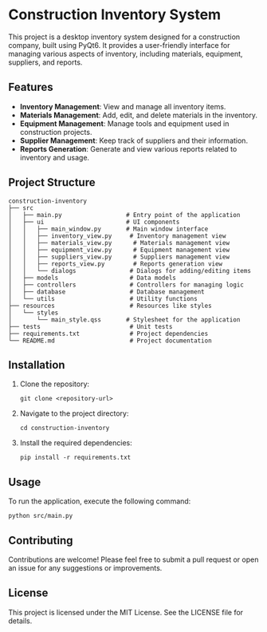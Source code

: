 # Construction Inventory System

This project is a desktop inventory system designed for a construction company, built using PyQt6. It provides a user-friendly interface for managing various aspects of inventory, including materials, equipment, suppliers, and reports.

## Features

- **Inventory Management**: View and manage all inventory items.
- **Materials Management**: Add, edit, and delete materials in the inventory.
- **Equipment Management**: Manage tools and equipment used in construction projects.
- **Supplier Management**: Keep track of suppliers and their information.
- **Reports Generation**: Generate and view various reports related to inventory and usage.

## Project Structure

```
construction-inventory
├── src
│   ├── main.py                  # Entry point of the application
│   ├── ui                       # UI components
│   │   ├── main_window.py       # Main window interface
│   │   ├── inventory_view.py     # Inventory management view
│   │   ├── materials_view.py      # Materials management view
│   │   ├── equipment_view.py      # Equipment management view
│   │   ├── suppliers_view.py      # Suppliers management view
│   │   ├── reports_view.py        # Reports generation view
│   │   └── dialogs               # Dialogs for adding/editing items
│   ├── models                    # Data models
│   ├── controllers               # Controllers for managing logic
│   ├── database                  # Database management
│   └── utils                     # Utility functions
├── resources                     # Resources like styles
│   └── styles
│       └── main_style.qss       # Stylesheet for the application
├── tests                         # Unit tests
├── requirements.txt              # Project dependencies
└── README.md                     # Project documentation
```

## Installation

1. Clone the repository:
   ```
   git clone <repository-url>
   ```
2. Navigate to the project directory:
   ```
   cd construction-inventory
   ```
3. Install the required dependencies:
   ```
   pip install -r requirements.txt
   ```

## Usage

To run the application, execute the following command:
```
python src/main.py
```

## Contributing

Contributions are welcome! Please feel free to submit a pull request or open an issue for any suggestions or improvements.

## License

This project is licensed under the MIT License. See the LICENSE file for details.